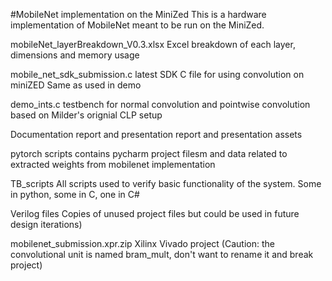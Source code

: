 #MobileNet implementation on the MiniZed
This is a hardware implementation of MobileNet meant to be run on the MiniZed.

mobileNet_layerBreakdown_V0.3.xlsx
	Excel breakdown of each layer, dimensions and memory usage

mobile_net_sdk_submission.c 
	latest SDK C file for using convolution on miniZED
	Same as used in demo

demo_ints.c
	testbench for normal convolution and pointwise convolution
	based on Milder's orignial CLP setup

Documentation
	report and presentation
	report and presentation assets
	
pytorch scripts
	contains pycharm project filesm and data related to extracted
	weights from mobilenet implementation

TB_scripts
	All scripts used to verify basic functionality of the system.
	Some in python, some in C, one in C#

Verilog files
	Copies of unused project files but could be used in future design iterations)
	
mobilenet_submission.xpr.zip
	Xilinx Vivado project
	(Caution: the convolutional unit is named bram_mult, don't want to rename it and break project) 
